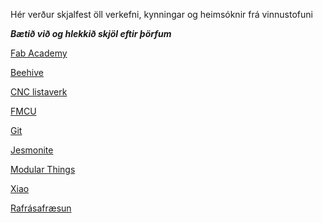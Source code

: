Hér verður skjalfest öll verkefni, kynningar og heimsóknir frá vinnustofuni

**_Bætið við og hlekkið skjöl eftir þörfum_**

[Fab Academy](academy.md)

[Beehive](Beehive.md)

[CNC listaverk](cnc_listaverk.md)

[FMCU](fmcu.md)

[Git](gitting.md)

[Jesmonite](Jesmonite_afsteypun.md)

[Modular Things](modularthings.md)

[Xiao](xiao.md)

[Rafrásafræsun](electronics.md)